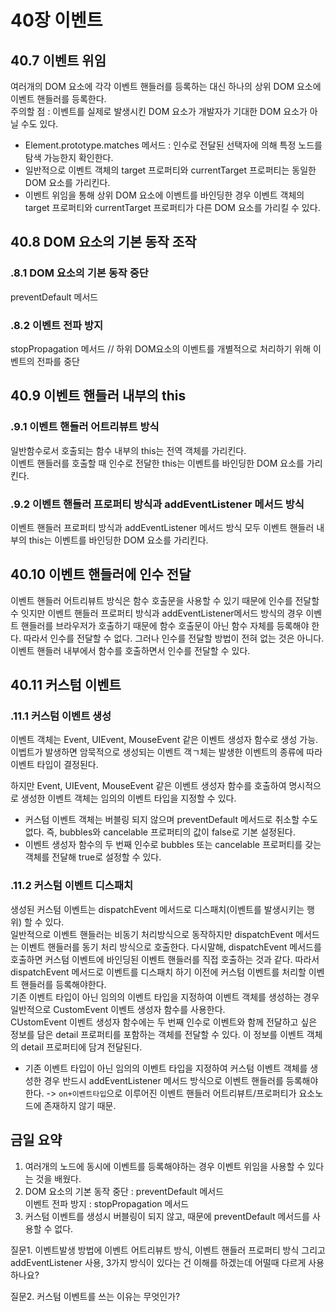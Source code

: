 # 40장 이벤트

## 40.7 이벤트 위임

여러개의 DOM 요소에 각각 이벤트 핸들러를 등록하는 대신 하나의 상위 DOM 요소에 이벤트 핸들러를 등록한다.  
 주의할 점 : 이벤트를 실제로 발생시킨 DOM 요소가 개발자가 기대한 DOM 요소가 아닐 수도 있다.

- Element.prototype.matches 메서드 : 인수로 전달된 선택자에 의해 특정 노드를 탐색 가능한지 확인한다.
- 일반적으로 이벤트 객체의 target 프로퍼티와 currentTarget 프로퍼티는 동일한 DOM 요소를 가리킨다.
- 이벤트 위임을 통해 상위 DOM 요소에 이벤트를 바인딩한 경우 이벤트 객체의 target 프로퍼티와 currentTarget 프로퍼티가 다른 DOM 요소를 가리킬 수 있다.

## 40.8 DOM 요소의 기본 동작 조작

### .8.1 DOM 요소의 기본 동작 중단

preventDefault 메서드

### .8.2 이벤트 전파 방지

stopPropagation 메서드 // 하위 DOM요소의 이벤트를 개별적으로 처리하기 위해 이벤트의 전파를 중단

## 40.9 이벤트 핸들러 내부의 this

### .9.1 이벤트 핸들러 어트리뷰트 방식

일반함수로서 호출되는 함수 내부의 this는 전역 객체를 가리킨다.  
이벤트 핸들러를 호출할 때 인수로 전달한 this는 이벤트를 바인딩한 DOM 요소를 가리킨다.

### .9.2 이벤트 핸들러 프로퍼티 방식과 addEventListener 메서드 방식

이벤트 핸들러 프로퍼티 방식과 addEventListener 메서드 방식 모두 이벤트 핸들러 내부의 this는 이벤트를 바인딩한 DOM 요소를 가리킨다.

## 40.10 이벤트 핸들러에 인수 전달

이벤트 핸들러 어트리뷰트 방식은 함수 호출문을 사용할 수 있기 때문에 인수를 전달할 수 잇지만 이벤트 핸들러 프로퍼티 방식과 addEventListener메서드 방식의 경우 이벤트 핸들러를 브라우저가 호출하기 때문에 함수 호출문이 아닌 함수 자체를 등록해야 한다. 따라서 인수를 전달할 수 없다. 그러나 인수를 전달할 방법이 전혀 없는 것은 아니다. 이벤트 핸들러 내부에서 함수를 호출하면서 인수를 전달할 수 있다.

## 40.11 커스텀 이벤트

### .11.1 커스텀 이벤트 생성

이벤트 객체는 Event, UIEvent, MouseEvent 같은 이벤트 생성자 함수로 생성 가능.
이벱트가 발생하면 암묵적으로 생성되는 이벤트 객ㄱ체는 발생한 이벤트의 종류에 따라 이벤트 타입이 결정된다.

하지만 Event, UIEvent, MouseEvent 같은 이벤트 생성자 함수를 호출하여 명시적으로 생성한 이벤트 객체는 임의의 이벤트 타입을 지정할 수 있다.

- 커스텀 이벤트 객체는 버블링 되지 않으며 preventDefault 메서드로 취소할 수도 없다. 즉, bubbles와 cancelable 프로퍼티의 값이 false로 기본 설정된다.
- 이벤트 생성자 함수의 두 번째 인수로 bubbles 또는 cancelable 프로퍼티를 갖는 객체를 전달해 true로 설정할 수 있다.

### .11.2 커스텀 이벤트 디스패치

생성된 커스텀 이벤트는 dispatchEvent 메서드로 디스패치(이벤트를 발생시키는 행위) 할 수 있다.  
일반적으로 이벤트 핸들러는 비동기 처리방식으로 동작하지만 dispatchEvent 메서드는 이벤트 핸들러를 동기 처리 방식으로 호출한다. 다시말해, dispatchEvent 메서드를 호출하면 커스텀 이벤트에 바인딩된 이벤트 핸들러를 직접 호출하는 것과 같다. 따라서 dispatchEvent 메서드로 이벤트를 디스패치 하기 이전에 커스텀 이벤트를 처리할 이벤트 핸들러를 등록해야한다.  
기존 이벤트 타입이 아닌 임의의 이벤트 타입을 지정하여 이벤트 객체를 생성하는 경우 일반적으로 CustomEvent 이벤트 생성자 함수를 사용한다.  
CUstomEvent 이벤트 생성자 함수에는 두 번째 인수로 이벤트와 함께 전달하고 싶은 정보를 담은 detail 프로퍼티를 포함하는 객체를 전달할 수 있다. 이 정보를 이벤트 객체의 detail 프로퍼티에 담겨 전달된다.

- 기존 이벤트 타입이 아닌 임의의 이벤트 타입을 지정하여 커스텀 이벤트 객체를 생성한 경우 반드시 addEventListener 메서드 방식으로 이벤트 핸들러를 등록해야한다. -> `on+이벤트타입`으로 이루어진 이벤트 핸들러 어트리뷰트/프로퍼티가 요소노드에 존재하지 않기 때문.

## 금일 요약

1. 여러개의 노드에 동시에 이벤트를 등록해야하는 경우 이벤트 위임을 사용할 수 있다는 것을 배웠다.
2. DOM 요소의 기본 동작 중단 :
   preventDefault 메서드  
   이벤트 전파 방지 : stopPropagation 메서드
3. 커스텀 이벤트를 생성시 버블링이 되지 않고, 때문에 preventDefault 메서드를 사용할 수 없다.

질문1. 이벤트발생 방법에 이벤트 어트리뷰트 방식, 이벤트 핸들러 프로퍼티 방식 그리고 addEventListener 사용, 3가지 방식이 있다는 건 이해를 하겠는데 어떨때 다르게 사용하나요?

질문2. 커스텀 이벤트를 쓰는 이유는 무엇인가?
